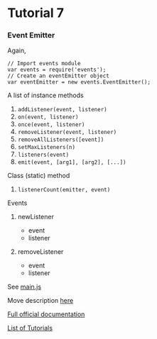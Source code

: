 # Tutorial 7

### Event Emitter

Again, 
```
// Import events module
var events = require('events');
// Create an eventEmitter object
var eventEmitter = new events.EventEmitter();
```

A list of instance methods

1. `addListener(event, listener)`
2. `on(event, listener)`
3. `once(event, listener)`
4. `removeListener(event, listener)`
5. `removeAllListeners([event])`
6. `setMaxListeners(n)`
7. `listeners(event)`
8. `emit(event, [arg1], [arg2], [...])`

Class (static) method

1. `listenerCount(emitter, event)`

Events

1. newListener
    * event
    * listener

2. removeListener
    * event
    * listener

See [main.js](main.js)

Move description [here](http://www.tutorialspoint.com/nodejs/nodejs_event_emitter.htm)

[Full official documentation](https://nodejs.org/api/events.html#events_class_eventemitter)

[List of Tutorials](https://github.com/shane030716/node-js#list-of-tutorials)
